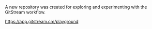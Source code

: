 

A new repository was created for exploring and experimenting with the GitStream workflow.

https://app.gitstream.cm/playground
